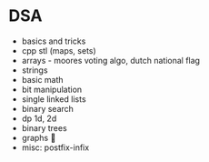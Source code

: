 # DSA 
- basics and tricks
- cpp stl (maps, sets)
- arrays - moores voting algo, dutch national flag
- strings
- basic math
- bit manipulation
- single linked lists
- binary search
- dp 1d, 2d
- binary trees
- graphs 👣
- misc: postfix-infix

